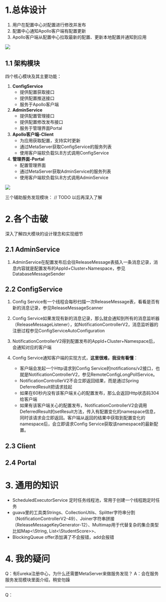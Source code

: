 # 1.总体设计 #

1. 用户在配置中心对配置进行修改并发布
2. 配置中心通知Apollo客户端有配置更新
3. Apollo客户端从配置中心拉取最新的配置、更新本地配置并通知到应用

![](https://i.imgur.com/fj92Xg7.png)

## 1.1 架构模块 ##

四个核心模块及其主要功能：

1. **ConfigService**
	- 提供配置获取接口 
	- 提供配置推送接口
	- 服务于Apollo客户端
2. **AdminService**
	- 提供配置管理接口
	- 提供配置修改发布接口
	- 服务于管理界面Portal
3.  **Apollo客户端-Client**
	- 为应用获取配置，支持实时更新
	- 通过MetaServer获取ConfigService的服务列表
	- 使用客户端软负载SLB方式调用ConfigService
4. **管理界面-Portal**
	- 配置管理界面
	- 通过MetaServer获取AdminService的服务列表
	- 使用客户端软负载SLB方式调用AdminService

![](https://i.imgur.com/RBkaQnN.png)

三个辅助服务发现模块：
// TODO 以后再深入了解


# 2.各个击破 #

深入了解四大模块的设计理念和实现细节

## 2.1 AdminService ##

1. AdminService在配置发布后会往ReleaseMessage表插入一条消息记录，消息内容就是配置发布的AppId+Cluster+Namespace，参见DatabaseMessageSender


## 2.2 ConfigService ##

1. Config Service有一个线程会每秒扫描一次ReleaseMessage表，看看是否有新的消息记录，参见ReleaseMessageScanner

2. Config Service如果发现有新的消息记录，那么就会通知到所有的消息监听器（ReleaseMessageListener），如NotificationControllerV2，消息监听器的注册过程参见ConfigServiceAutoConfiguration

3. NotificationControllerV2得到配置发布的AppId+Cluster+Namespace后，会通知对应的客户端

4. Config Service通知客户端的实现方式，**这里很难，我没有看懂**：
	- 客户端会发起一个Http请求到Config Service的notifications/v2接口，也就是NotificationControllerV2，参见RemoteConfigLongPollService。
	- NotificationControllerV2不会立即返回结果，而是通过Spring DeferredResult把请求挂起
	- 如果在60秒内没有该客户端关心的配置发布，那么会返回Http状态码304给客户端
	- 如果有该客户端关心的配置发布，NotificationControllerV2会调用DeferredResult的setResult方法，传入有配置变化的namespace信息，同时该请求会立即返回。客户端从返回的结果中获取到配置变化的namespace后，会立即请求Config Service获取该namespace的最新配置。



## 2.3 Client ##

## 2.4 Portal ##

# 3. 通用的知识 #

- ScheduledExecutorService 定时任务线程池，常用于创建一个线程跑定时任务
- guava里的工具类Strings、CollectionUtils、Splitter字符串分割（NotificationControllerV2-49）、Joiner字符串拼接（ReleaseMessageKeyGenerator-12）、Multimap用于代替复杂的集合类型比如Map<\String, List<\StudentScore>>、
- BlockingQueue offer添加满了不会报错，add会报错

# 4. 我的疑问 #

Q：有Eureka注册中心，为什么还需要MetaServer来做服务发现？
A：会在服务服务发现模块里面介绍，稍安勿躁

---

Q：